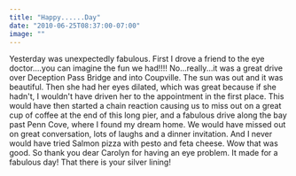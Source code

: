 ```yaml
---
title: "Happy......Day"
date: "2010-06-25T08:37:00-07:00"
image: ""
---
```


Yesterday was unexpectedly fabulous.
First I drove a friend to the eye doctor....you can imagine the fun we had!!!!
No...really...it was a great drive over Deception Pass Bridge and into Coupville. The sun was out and it was beautiful.
Then she had her eyes dilated, which was great because if she hadn't, I wouldn't have driven her to the appointment in the first place. This would have then started a chain reaction causing us to miss out on a great cup of coffee at the end of this long pier, and a fabulous drive along the bay past Penn Cove, where I found my dream home. We would have missed out on great conversation, lots of laughs and a dinner invitation.
And I never would have tried Salmon pizza with pesto and feta cheese. Wow that was good.
So thank you dear Carolyn for having an eye problem. It made for a fabulous day! 
That there is your silver lining!